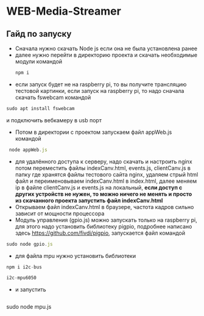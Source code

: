 # WEB-Media-Streamer
## Гайд по запуску
- Сначала нужно скачать Node js если она не была установлена ранее
- далее нужно перейти в директорию проекта и скачать необходимые модули командой 
   ```javascript
  npm i
  ```
-  если запуск будет не на raspberry pi, то вы получите трансляцию тестовой картинки, если запуск на raspberry pi, то надо сначала скачать fswebcam командой 
  ```javascript
  sudo apt install fswebcam
  ```
  и подключить вебкамеру в usb порт
- Потом в директории с проектом запускаем файл appWeb.js командой
```javascript
 node appWeb.js
 ```
- для удалённого доступа к серверу, надо скачать и настроить nginx потом переместить файлы indexCanv.html, events.js, clientCanv.js в папку где хранятся файлы тестового сайта nginx, удаляем стрый html файл и переименовываем indexCanv.html в index.html, далее меняем ip в файле clientCanv.js и events.js на локальный, **если доступ с других устройств не нужен, то можно ничего не менять и просто из скачанного проекта запустить файл indexCanv.html**
- Открываем файл indexCanv.html в браузере, частота кадров сильно зависит от мощности процессора
- Модуль управления (gpio.js) можно запускать только на raspberry pi, для этого надо установить библиотеку pigpio, подробнее написано здесь https://github.com/fivdi/pigpio, запускается файл командой 
 ```javascript
 sudo node gpio.js
 ```
- для файла mpu нужно установить библиотеки
 ```javascript
 npm i i2c-bus
 ```
 
  ```javascript
 i2c-mpu6050
 ```
 
 - и запустить 
 
   ```javascript
 sudo node mpu.js
 ```
